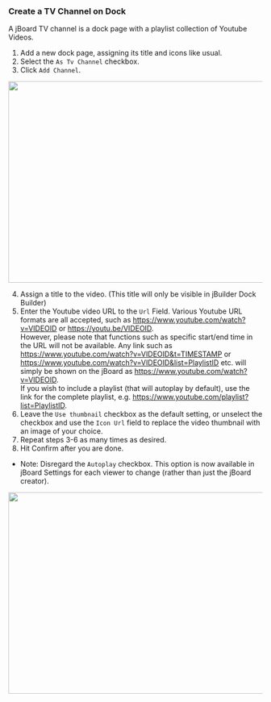 ### Create a TV Channel on Dock
A jBoard TV channel is a dock page with a playlist collection of Youtube Videos.
1. Add a new dock page, assigning its title and icons like usual.
2. Select the `As Tv Channel` checkbox. 
3. Click `Add Channel`.

<img src="https://i.imgur.com/CUizWx7.png" width=550 height=400>

4. Assign a title to the video. (This title will only be visible in jBuilder Dock Builder)
5. Enter the Youtube video URL to the `Url` Field. Various Youtube URL formats are all accepted, such as https://www.youtube.com/watch?v=VIDEOID or https://youtu.be/VIDEOID. <br> However, please note that functions such as specific start/end time in the URL will not be available. Any link such as https://www.youtube.com/watch?v=VIDEOID&t=TIMESTAMP or https://www.youtube.com/watch?v=VIDEOID&list=PlaylistID etc. will simply be shown on the jBoard as https://www.youtube.com/watch?v=VIDEOID. <br> If you wish to include a playlist (that will autoplay by default), use the link for the complete playlist, e.g. https://www.youtube.com/playlist?list=PlaylistID. 
6. Leave the `Use thumbnail` checkbox as the default setting, or unselect the checkbox and use the `Icon Url` field to replace the video thumbnail with an image of your choice. 
7. Repeat steps 3-6 as many times as desired. 
8. Hit Confirm after you are done.
- Note: Disregard the `Autoplay` checkbox. This option is now available in jBoard Settings for each viewer to change (rather than just the jBoard creator). 


<img src="https://i.imgur.com/LJlavkC.png" width=550 height=400>
